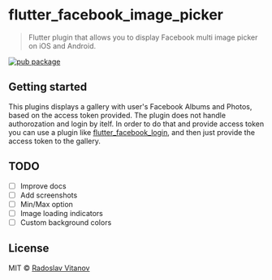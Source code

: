 # flutter_facebook_image_picker

> Flutter plugin that allows you to display Facebook multi image picker on iOS and Android.

[![pub package](https://img.shields.io/pub/v/flutter_facebook_image_picker.svg)](https://pub.dartlang.org/packages/flutter_facebook_image_picker)


## Getting started

This plugins displays a gallery with user's Facebook Albums and Photos, based on the access token provided. The plugin does not handle authorozation and login by itelf. In order to do that and provide access token you can use a plugin like [flutter_facebook_login](https://pub.dartlang.org/packages/flutter_facebook_login), and then just provide the access token to the gallery.


## TODO

- [ ] Improve docs
- [ ] Add screenshots
- [ ] Min/Max option
- [ ] Image loading indicators
- [ ] Custom background colors

## License

MIT © [Radoslav Vitanov](https://github.com/Sh1d0w)
